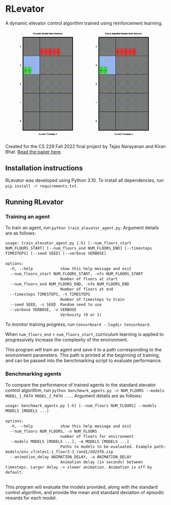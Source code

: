 # RLevator

A dynamic elevator control algorithm trained using reinforcement learning.

<p align="center">
  <img alt="RLevator" src="images/RLevator.gif" width="40%">
&nbsp; &nbsp; &nbsp; &nbsp;
  <img alt="Karps" src="images/Karps.gif" width="40%">
</p>

Created for the CS 229 Fall 2022 final project by Tejas Narayanan and Kiran Bhat. [Read the paper here](https://drive.google.com/file/d/1RTHAwy3tp1AcMzzuSxwWKuBABh1-ZDOZ/view?usp=sharing).

## Installation instructions

RLevator was developed using Python 3.10. To install all dependencies, run `pip install -r requirements.txt`.

## Running RLevator

### Training an agent

To train an agent, run `python train_elevator_agent.py`. Argument details are as follows:
```
usage: train_elevator_agent.py [-h] [--num_floors_start NUM_FLOORS_START] [--num_floors_end NUM_FLOORS_END] [--timesteps TIMESTEPS] [--seed SEED] [--verbose VERBOSE]

options:
  -h, --help            show this help message and exit
  --num_floors_start NUM_FLOORS_START, -nfs NUM_FLOORS_START
                        Number of floors at start
  --num_floors_end NUM_FLOORS_END, -nfe NUM_FLOORS_END
                        Number of floors at end
  --timesteps TIMESTEPS, -t TIMESTEPS
                        Number of timesteps to train
  --seed SEED, -s SEED  Random seed to use
  --verbose VERBOSE, -v VERBOSE
                        Verbosity (0 or 1)
```

To monitor training progress, run `tensorboard --logdir tensorboard`.

When `num_floors_end` > `num_floors_start`, curriculum learning is applied to progressively increase the
complexity of the environment.

This program will train an agent and save it to a path corresponding to the environment parameters. This
path is printed at the beginning of training, and can be passed into the benchmarking script to evaluate
performance.

### Benchmarking agents

To compare the performance of trained agents to the standard elevator control algorithm,
run `python benchmark_agents.py -n NUM_FLOORS --models MODEL_1_PATH MODEL_2_PATH ...`.
Argument details are as follows:

```
usage: benchmark_agents.py [-h] [--num_floors NUM_FLOORS] --models MODELS [MODELS ...]

options:
  -h, --help            show this help message and exit
  --num_floors NUM_FLOORS, -n NUM_FLOORS
                        number of floors for environment
  --models MODELS [MODELS ...], -m MODELS [MODELS ...]
                        Paths to models to be evaluated. Example path: models/env_v7/elev1-1_floor3-3_rand1/dd23f6.zip
  --animation_delay ANIMATION_DELAY, -a ANIMATION_DELAY
                        Animation delay (in seconds) between timesteps. Larger delay -> slower animation. Animation is off by default.
                        
```

This program will evaluate the models provided, along with the standard control algorithm, and provide
the mean and standard deviation of episodic rewards for each model.
